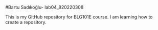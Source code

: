 #Bartu Sadıkoğlu- lab04_820220308

This is my GitHub repository for BLG101E course.
I am learning how to create a repository.
